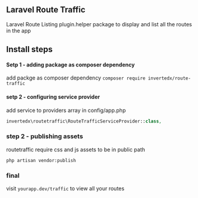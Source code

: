 ## Laravel Route Traffic
Laravel Route Listing plugin.helper package to display and list all the routes in the app
## Install steps
#### Setp 1 - adding package as composer dependency
add packge as composer dependency
```composer require invertedx/route-traffic```

#### setp 2 - configuring service provider 

add service to providers array in config/app.php
```php
invertedx\routetraffic\RouteTrafficServiceProvider::class,
```  
### step 2 - publishing assets
routetraffic require css and js assets to be in public path
```
php artisan vendor:publish
```
### final
visit `yourapp.dev/traffic` to view all your routes



